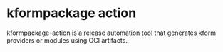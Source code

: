 # kformpackage action

kformpackage-action is a release automation tool that generates kform providers or modules using OCI artifacts.
